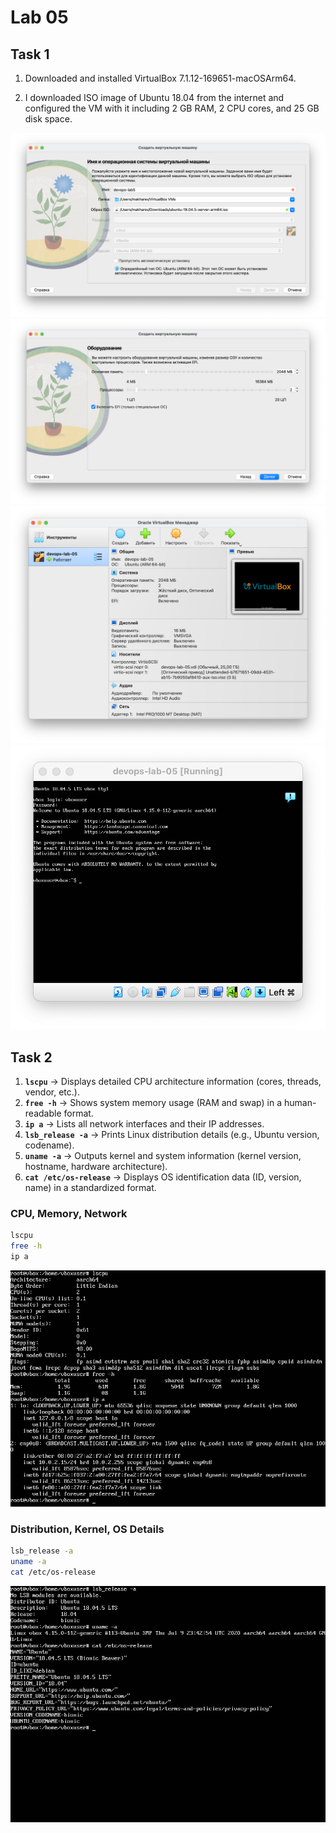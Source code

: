# Lab 05

## Task 1

1. Downloaded and installed VirtualBox 7.1.12-169651-maсOSArm64.

2. I downloaded ISO image of Ubuntu 18.04 from the internet and configured the VM with it including 2 GB RAM, 2 CPU cores, and 25 GB disk space.

![](screenshots/vb-1.png)
![](screenshots/vb-2.png)
![](screenshots/vb-3.png)
![](screenshots/vb-4.png)

## Task 2

1. **`lscpu`** → Displays detailed CPU architecture information (cores, threads, vendor, etc.).  
2. **`free -h`** → Shows system memory usage (RAM and swap) in a human-readable format.  
3. **`ip a`** → Lists all network interfaces and their IP addresses.  
4. **`lsb_release -a`** → Prints Linux distribution details (e.g., Ubuntu version, codename).  
5. **`uname -a`** → Outputs kernel and system information (kernel version, hostname, hardware architecture).  
6. **`cat /etc/os-release`** → Displays OS identification data (ID, version, name) in a standardized format.  

### CPU, Memory, Network
```bash
lscpu
free -h
ip a
```
![](screenshots/lscpu-free-ip.png)


### Distribution, Kernel, OS Details
```bash
lsb_release -a
uname -a
cat /etc/os-release
```
![](screenshots/lsb-uname-os.png)